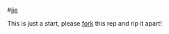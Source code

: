 #[jie][1]

This is just a start, please [fork][8] this rep and rip it apart!

[1]: http://rafaelcastrocouto.github.io/jie
[2]: https://github.com/oliver-moran/jimp
[3]: https://github.com/evanw/glfx.js
[4]: https://github.com/dli/paint
[5]: http://johndyer.name/lab/colorpicker/
[6]: http://stackoverflow.com/questions/133675/red-eye-reduction-algorithm
[7]: http://stackoverflow.com/questions/24093263/set-font-awesome-icons-as-cursor-is-this-possible
[8]: https://github.com/rafaelcastrocouto/jie/fork
